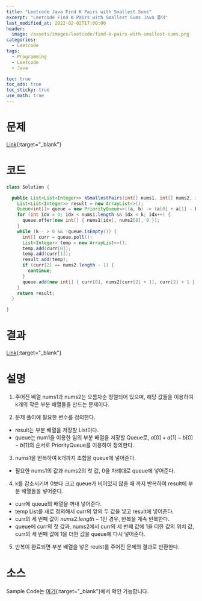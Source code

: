 ```yaml
---
title: "Leetcode Java Find K Pairs with Smallest Sums"
excerpt: "Leetcode Find K Pairs with Smallest Sums Java 풀이"
last_modified_at: 2022-02-02T17:00:00
header:
  image: /assets/images/leetcode/find-k-pairs-with-smallest-sums.png
categories:
  - Leetcode
tags:
  - Programming
  - Leetcode
  - Java

toc: true
toc_ads: true
toc_sticky: true
use_math: true
---
```

# 문제
[Link](https://leetcode.com/problems/find-k-pairs-with-smallest-sums/){:target="_blank"}

# 코드
```java
class Solution {

  public List<List<Integer>> kSmallestPairs(int[] nums1, int[] nums2, int k) {
    List<List<Integer>> result = new ArrayList<>();
    Queue<int[]> queue = new PriorityQueue<>((a, b) -> (a[0] + a[1] - b[0] - b[1]));
    for (int idx = 0; idx < nums1.length && idx < k; idx++) {
      queue.offer(new int[] { nums1[idx], nums2[0], 0 });
    }
    while (k-- > 0 && !queue.isEmpty()) {
      int[] curr = queue.poll();
      List<Integer> temp = new ArrayList<>();
      temp.add(curr[0]);
      temp.add(curr[1]);
      result.add(temp);
      if (curr[2] == nums2.length - 1) {
        continue;
      }
      queue.add(new int[] { curr[0], nums2[curr[2] + 1], curr[2] + 1 });
    }
    return result;
  }

}
```

# 결과
[Link](https://leetcode.com/submissions/detail/632815975/){:target="_blank"}

# 설명
1. 주어진 배열 nums1과 nums2는 오름차순 정렬되어 있으며, 해당 값들을 이용하여 k개의 작은 부분 배열들을 만드는 문제이다.

2. 문제 풀이에 필요한 변수를 정의한다.
- result는 부분 배열을 저장할 List이다.
- queue는 num1을 이용한 임의 부분 배열을 저장할 Queue로, $a[0] + a[1] - b[0] - b[1]$의 순서로 PriorityQueue를 이용하여 정의한다.

3. nums1을 반복하여 k개까지 조합을 queue에 넣어준다.
- 필요한 nums1의 값과 nums2의 첫 값, 0을 차례대로 queue에 넣어준다.

4. k를 감소시키며 0보다 크고 queue가 비어있지 않을 때 까지 반복하여 result에 부분 배열들을 넣어준다.
- curr에 queue의 배열을 꺼내 넣어준다.
- temp List를 새로 정의해서 curr의 앞의 두 값을 넣고 result에 넣어준다.
- curr의 세 번째 값이 $nums2.length - 1$인 경우, 반복을 계속 반복한다.
- queue에 curr의 첫 값과, nums2에서 curr의 세 번째 값에 1을 더한 값의 위치 값, curr의 세 번째 값에 1을 더한 값을 queue에 다시 넣어준다.

5. 반복이 완료되면 부분 배열을 넣은 reulst를 주어진 문제의 결과로 반환한다.

# 소스
Sample Code는 [여기](https://github.com/GracefulSoul/leetcode/blob/master/src/main/java/gracefulsoul/problems/FindKPairsWithSmallestSums.java){:target="_blank"}에서 확인 가능합니다.